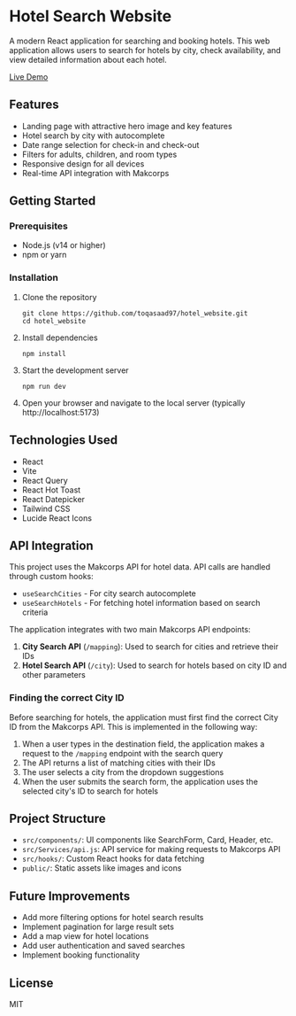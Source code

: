 # Hotel Search Website

A modern React application for searching and booking hotels. This web application allows users to search for hotels by city, check availability, and view detailed information about each hotel.

[Live Demo](https://hotel-website-ecru.vercel.app/)

## Features

- Landing page with attractive hero image and key features
- Hotel search by city with autocomplete
- Date range selection for check-in and check-out
- Filters for adults, children, and room types
- Responsive design for all devices
- Real-time API integration with Makcorps

## Getting Started

### Prerequisites

- Node.js (v14 or higher)
- npm or yarn

### Installation

1. Clone the repository
   ```
   git clone https://github.com/toqasaad97/hotel_website.git
   cd hotel_website
   ```

2. Install dependencies
   ```
   npm install
   ```

3. Start the development server
   ```
   npm run dev
   ```

4. Open your browser and navigate to the local server (typically http://localhost:5173)

## Technologies Used

- React
- Vite
- React Query
- React Hot Toast
- React Datepicker
- Tailwind CSS
- Lucide React Icons

## API Integration

This project uses the Makcorps API for hotel data. API calls are handled through custom hooks:
- `useSearchCities` - For city search autocomplete
- `useSearchHotels` - For fetching hotel information based on search criteria

The application integrates with two main Makcorps API endpoints:

1. **City Search API** (`/mapping`): Used to search for cities and retrieve their IDs
2. **Hotel Search API** (`/city`): Used to search for hotels based on city ID and other parameters

### Finding the correct City ID

Before searching for hotels, the application must first find the correct City ID from the Makcorps API. This is implemented in the following way:

1. When a user types in the destination field, the application makes a request to the `/mapping` endpoint with the search query
2. The API returns a list of matching cities with their IDs
3. The user selects a city from the dropdown suggestions
4. When the user submits the search form, the application uses the selected city's ID to search for hotels

## Project Structure

- `src/components/`: UI components like SearchForm, Card, Header, etc.
- `src/Services/api.js`: API service for making requests to Makcorps API
- `src/hooks/`: Custom React hooks for data fetching
- `public/`: Static assets like images and icons

## Future Improvements

- Add more filtering options for hotel search results
- Implement pagination for large result sets
- Add a map view for hotel locations
- Add user authentication and saved searches
- Implement booking functionality

## License

MIT
